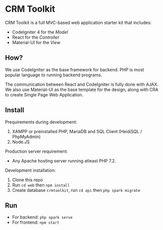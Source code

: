 # CRM Toolkit

CRM Toolkit is a full MVC-based web application starter kit that includes:
+ CodeIgniter 4 for the *Model*
+ React for the *Controller*
+ Material-UI for the *View*

## How?

We use CodeIgniter as the base framework for backend. PHP is most popular language to running backend programs.

The communication between React and CodeIgniter is fully done with AJAX. We also use Material-UI as the base template for the design, along with CRA to create Single Page Web Application.  

## Install

Prequirements during development:
1. XAMPP or preinstalled PHP, MariaDB and SQL Client (HeidiSQL / PhpMyAdmin)
2. Node.JS

Production server requirement:
+ Any Apache hosting server running atleast PHP 7.2.

Development installation:
1. Clone this repo
2. Run `cd web` then `npm install`
3. Create database `crmtoolkit`, run `cd api` then `php spark migrate` 

## Run

+ For backend: `php spark serve`
+ For frontend: `npm start`
